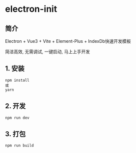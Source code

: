 # electron-init

## 简介

Electron + Vue3 + Vite + Element-Plus + IndexDb快速开发模板

简洁高效, 无需调试, 一键启动, 马上上手开发

## 1. 安装

```shell
npm install
或
yarn
```

## 2. 开发

```shell
npm run dev
```

## 3. 打包

```shell
npm run build
```

